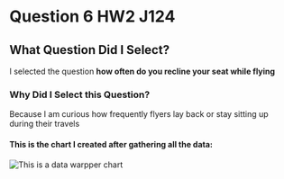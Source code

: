 # Question 6 HW2 J124
## What Question Did I Select?
I selected the question **how often do you recline your seat while flying** 
### Why Did I Select this Question?
Because I am curious how frequently flyers lay back or stay sitting up during their travels
#### This is the chart I created after gathering all the data:
![This is a data warpper chart](u0wi4-do-you-ever-recline-your-seat-while-flying-.png)

